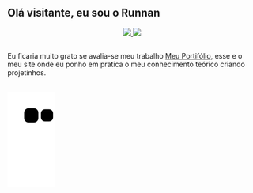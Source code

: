 ## Olá visitante, eu sou o Runnan

<main>

 <div align="center">
  <a href="https://github.com/RunnanC-137">
  <img height="180em" src="https://github-readme-stats.vercel.app/api?username=RunnanC-137&show_icons=true&theme=apprentice&include_all_commits=true&count_private=true"/>
  <img height="180em" src="https://github-readme-stats.vercel.app/api/top-langs/?username=RunnanC-137&layout=compact&langs_count=7&theme=dracula"/>
  </a>
</div>

  ##
  Eu ficaria muito grato se avalia-se meu trabalho [Meu Portifólio](https://runnanc-137.github.io/WebSite-s/), esse e o meu site onde eu ponho em pratica o meu conhecimento teórico criando projetinhos.
  
  ##
   
  ![Snake animation](https://github.com/RunnanC-137/RunnanC-137/blob/output/github-contribution-grid-snake.svg)
 </div>
 
  

</main>

  
